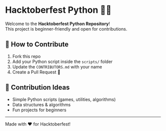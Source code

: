 # Hacktoberfest Python 🎃🐍

Welcome to the **Hacktoberfest Python Repository**!  
This project is beginner-friendly and open for contributions.  

## 📌 How to Contribute
1. Fork this repo
2. Add your Python script inside the `scripts/` folder
3. Update the `CONTRIBUTORS.md` with your name
4. Create a Pull Request 🚀

## 🎯 Contribution Ideas
- Simple Python scripts (games, utilities, algorithms)
- Data structures & algorithms
- Fun projects for beginners

---
Made with ❤️ for Hacktoberfest!
